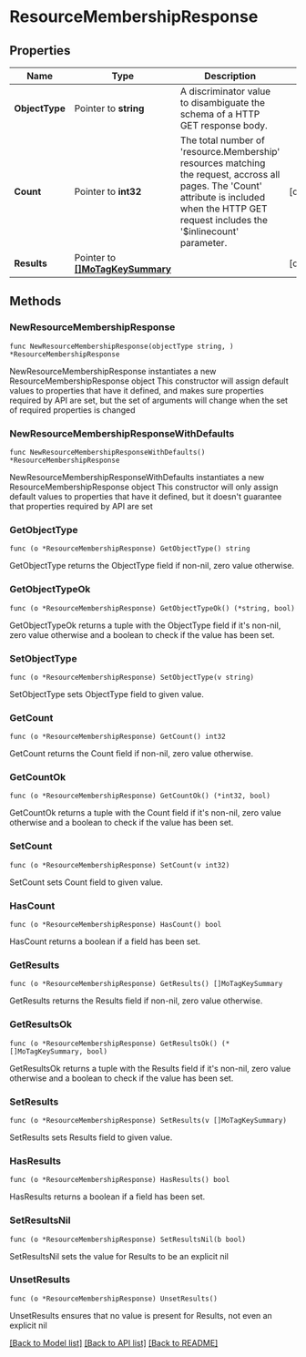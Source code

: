 # ResourceMembershipResponse

## Properties

Name | Type | Description | Notes
------------ | ------------- | ------------- | -------------
**ObjectType** | Pointer to **string** | A discriminator value to disambiguate the schema of a HTTP GET response body. | 
**Count** | Pointer to **int32** | The total number of &#39;resource.Membership&#39; resources matching the request, accross all pages. The &#39;Count&#39; attribute is included when the HTTP GET request includes the &#39;$inlinecount&#39; parameter. | [optional] 
**Results** | Pointer to [**[]MoTagKeySummary**](MoTagKeySummary.md) |  | [optional] 

## Methods

### NewResourceMembershipResponse

`func NewResourceMembershipResponse(objectType string, ) *ResourceMembershipResponse`

NewResourceMembershipResponse instantiates a new ResourceMembershipResponse object
This constructor will assign default values to properties that have it defined,
and makes sure properties required by API are set, but the set of arguments
will change when the set of required properties is changed

### NewResourceMembershipResponseWithDefaults

`func NewResourceMembershipResponseWithDefaults() *ResourceMembershipResponse`

NewResourceMembershipResponseWithDefaults instantiates a new ResourceMembershipResponse object
This constructor will only assign default values to properties that have it defined,
but it doesn't guarantee that properties required by API are set

### GetObjectType

`func (o *ResourceMembershipResponse) GetObjectType() string`

GetObjectType returns the ObjectType field if non-nil, zero value otherwise.

### GetObjectTypeOk

`func (o *ResourceMembershipResponse) GetObjectTypeOk() (*string, bool)`

GetObjectTypeOk returns a tuple with the ObjectType field if it's non-nil, zero value otherwise
and a boolean to check if the value has been set.

### SetObjectType

`func (o *ResourceMembershipResponse) SetObjectType(v string)`

SetObjectType sets ObjectType field to given value.


### GetCount

`func (o *ResourceMembershipResponse) GetCount() int32`

GetCount returns the Count field if non-nil, zero value otherwise.

### GetCountOk

`func (o *ResourceMembershipResponse) GetCountOk() (*int32, bool)`

GetCountOk returns a tuple with the Count field if it's non-nil, zero value otherwise
and a boolean to check if the value has been set.

### SetCount

`func (o *ResourceMembershipResponse) SetCount(v int32)`

SetCount sets Count field to given value.

### HasCount

`func (o *ResourceMembershipResponse) HasCount() bool`

HasCount returns a boolean if a field has been set.

### GetResults

`func (o *ResourceMembershipResponse) GetResults() []MoTagKeySummary`

GetResults returns the Results field if non-nil, zero value otherwise.

### GetResultsOk

`func (o *ResourceMembershipResponse) GetResultsOk() (*[]MoTagKeySummary, bool)`

GetResultsOk returns a tuple with the Results field if it's non-nil, zero value otherwise
and a boolean to check if the value has been set.

### SetResults

`func (o *ResourceMembershipResponse) SetResults(v []MoTagKeySummary)`

SetResults sets Results field to given value.

### HasResults

`func (o *ResourceMembershipResponse) HasResults() bool`

HasResults returns a boolean if a field has been set.

### SetResultsNil

`func (o *ResourceMembershipResponse) SetResultsNil(b bool)`

 SetResultsNil sets the value for Results to be an explicit nil

### UnsetResults
`func (o *ResourceMembershipResponse) UnsetResults()`

UnsetResults ensures that no value is present for Results, not even an explicit nil

[[Back to Model list]](../README.md#documentation-for-models) [[Back to API list]](../README.md#documentation-for-api-endpoints) [[Back to README]](../README.md)


